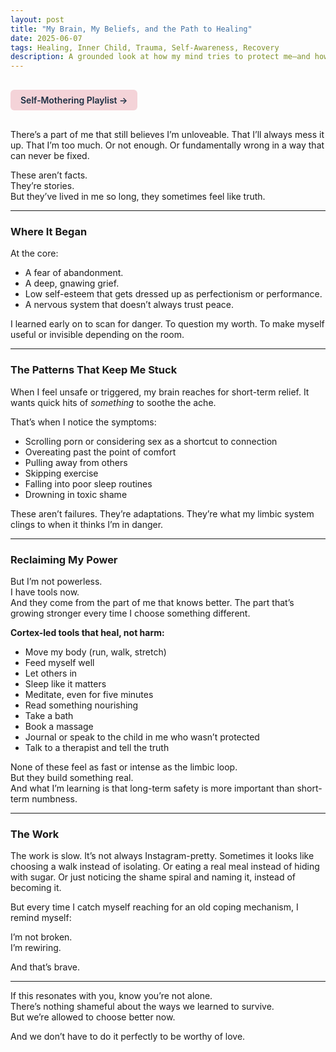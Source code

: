 ```yaml
---
layout: post
title: "My Brain, My Beliefs, and the Path to Healing"
date: 2025-06-07
tags: Healing, Inner Child, Trauma, Self-Awareness, Recovery
description: A grounded look at how my mind tries to protect me—and how I’m learning to meet it with love instead of shame.
---
```


<a href="https://music.youtube.com/playlist?list=PLuO5E1rh5RqIzePJeOjdXo62gwnYJ748_&si=NvtF0mzI9Sx2IoPu&shuffle=1" 
   target="_blank" 
   class="back-button"
   style="display:inline-block; margin: 1rem auto; background-color: #F4D3D8; color: #1A2D41; padding: 0.5rem 1rem; border-radius: 6px; font-weight: 600; text-decoration: none;">
  Self‑Mothering Playlist →
</a>

There’s a part of me that still believes I’m unloveable. That I’ll always mess it up. That I’m too much. Or not enough. Or fundamentally wrong in a way that can never be fixed.

These aren’t facts.  
They’re stories.  
But they’ve lived in me so long, they sometimes feel like truth.

---

### Where It Began

At the core:  
- A fear of abandonment.  
- A deep, gnawing grief.  
- Low self-esteem that gets dressed up as perfectionism or performance.  
- A nervous system that doesn’t always trust peace.

I learned early on to scan for danger. To question my worth. To make myself useful or invisible depending on the room.

---

### The Patterns That Keep Me Stuck

When I feel unsafe or triggered, my brain reaches for short-term relief. It wants quick hits of *something* to soothe the ache.

That’s when I notice the symptoms:
- Scrolling porn or considering sex as a shortcut to connection  
- Overeating past the point of comfort  
- Pulling away from others  
- Skipping exercise  
- Falling into poor sleep routines  
- Drowning in toxic shame

These aren’t failures. They’re adaptations. They’re what my limbic system clings to when it thinks I’m in danger.

---

### Reclaiming My Power

But I’m not powerless.  
I have tools now.  
And they come from the part of me that knows better. The part that’s growing stronger every time I choose something different.

**Cortex-led tools that heal, not harm:**
- Move my body (run, walk, stretch)  
- Feed myself well  
- Let others in  
- Sleep like it matters  
- Meditate, even for five minutes  
- Read something nourishing  
- Take a bath  
- Book a massage  
- Journal or speak to the child in me who wasn’t protected  
- Talk to a therapist and tell the truth

None of these feel as fast or intense as the limbic loop.  
But they build something real.  
And what I’m learning is that long-term safety is more important than short-term numbness.

---

### The Work

The work is slow. It’s not always Instagram-pretty. Sometimes it looks like choosing a walk instead of isolating. Or eating a real meal instead of hiding with sugar. Or just noticing the shame spiral and naming it, instead of becoming it.

But every time I catch myself reaching for an old coping mechanism, I remind myself:

I’m not broken.  
I’m rewiring.

And that’s brave.

---

If this resonates with you, know you’re not alone.  
There’s nothing shameful about the ways we learned to survive.  
But we’re allowed to choose better now.

And we don’t have to do it perfectly to be worthy of love.

